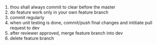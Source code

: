 1. thou shall always commit to clear before the master
2. do feature work only in your own feature branch
3. commit regularly
4. when unit testing is done, commit/push final changes and intitiate pull request to dev
5. after reviewer approved, merge feature branch into dev
6. delete feature branch
